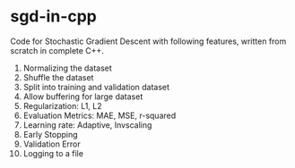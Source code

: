 # sgd-in-cpp

Code for Stochastic Gradient Descent with following features, written from scratch in complete C++.

1. Normalizing the dataset
2. Shuffle the dataset
3. Split into training and validation dataset
4. Allow buffering for large dataset
5. Regularization: L1, L2
6. Evaluation Metrics: MAE, MSE, r-squared
7. Learning rate: Adaptive, Invscaling
8. Early Stopping
9. Validation Error
10. Logging to a file
